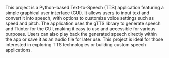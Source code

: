 This project is a Python-based Text-to-Speech (TTS) application featuring a simple graphical user interface (GUI). It allows users to input text and convert it into speech, with options to customize voice settings such as speed and pitch. The application uses the gTTS library to generate speech and Tkinter for the GUI, making it easy to use and accessible for various purposes. Users can also play back the generated speech directly within the app or save it as an audio file for later use. This project is ideal for those interested in exploring TTS technologies or building custom speech applications.
